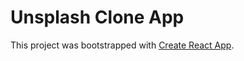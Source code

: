 # Unsplash Clone App

This project was bootstrapped with [Create React App](https://github.com/facebook/create-react-app).


